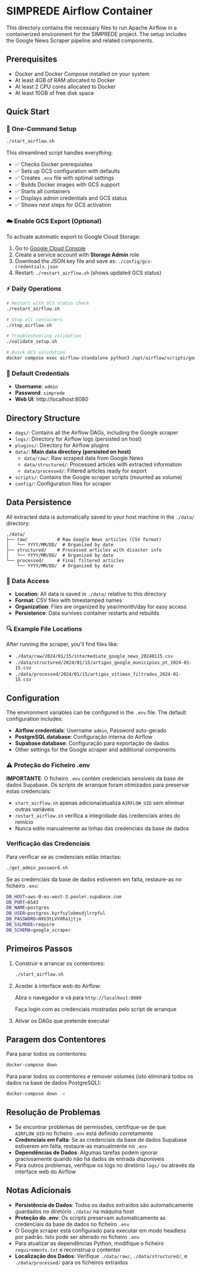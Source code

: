# SIMPREDE Airflow Container

This directory contains the necessary files to run Apache Airflow in a containerized environment for the SIMPREDE project. The setup includes the Google News Scraper pipeline and related components.

## Prerequisites

- Docker and Docker Compose installed on your system
- At least 4GB of RAM allocated to Docker
- At least 2 CPU cores allocated to Docker
- At least 10GB of free disk space

## Quick Start

### 🚀 One-Command Setup
```bash
./start_airflow.sh
```
This streamlined script handles everything:
- ✅ Checks Docker prerequisites
- ✅ Sets up GCS configuration with defaults
- ✅ Creates `.env` file with optimal settings
- ✅ Builds Docker images with GCS support
- ✅ Starts all containers
- ✅ Displays admin credentials and GCS status
- ✅ Shows next steps for GCS activation

### ☁️ Enable GCS Export (Optional)
To activate automatic export to Google Cloud Storage:
1. Go to [Google Cloud Console](https://console.cloud.google.com/)
2. Create a service account with **Storage Admin** role
3. Download the JSON key file and save as: `./config/gcs-credentials.json`
4. Restart: `./restart_airflow.sh` (shows updated GCS status)

### ⚡ Daily Operations
```bash
# Restart with GCS status check
./restart_airflow.sh

# Stop all containers
./stop_airflow.sh

# Troubleshooting validation
./validate_setup.sh

# Quick GCS validation
docker compose exec airflow-standalone python3 /opt/airflow/scripts/google_scraper/exportador_gcs/validate_gcs_setup.py
```

### 🔑 Default Credentials
- **Username**: `admin`
- **Password**: `simprede`
- **Web UI**: http://localhost:8080

## Directory Structure

- `dags/`: Contains all the Airflow DAGs, including the Google scraper
- `logs/`: Directory for Airflow logs (persisted on host)
- `plugins/`: Directory for Airflow plugins
- `data/`: **Main data directory (persisted on host)**
  - `data/raw/`: Raw scraped data from Google News
  - `data/structured/`: Processed articles with extracted information
  - `data/processed/`: Filtered articles ready for export
- `scripts/`: Contains the Google scraper scripts (mounted as volume)
- `config/`: Configuration files for scraper

## Data Persistence

All extracted data is automatically saved to your host machine in the `./data/` directory:

```
./data/
├── raw/           # Raw Google News articles (CSV format)
│   └── YYYY/MM/DD/  # Organized by date
├── structured/    # Processed articles with disaster info
│   └── YYYY/MM/DD/  # Organized by date  
└── processed/     # Final filtered articles
    └── YYYY/MM/DD/  # Organized by date
```

### 📁 Data Access

- **Location**: All data is saved in `./data/` relative to this directory
- **Format**: CSV files with timestamped names
- **Organization**: Files are organized by year/month/day for easy access
- **Persistence**: Data survives container restarts and rebuilds

### 🔍 Example File Locations

After running the scraper, you'll find files like:
- `./data/raw/2024/01/15/intermediate_google_news_20240115.csv`
- `./data/structured/2024/01/15/artigos_google_municipios_pt_2024-01-15.csv`
- `./data/processed/2024/01/15/artigos_vitimas_filtrados_2024-01-15.csv`

## Configuration

The environment variables can be configured in the `.env` file. The default configuration includes:

- **Airflow credentials**: Username `admin`, Password auto-gerado
- **PostgreSQL database**: Configuração interna do Airflow
- **Supabase database**: Configuração para exportação de dados
- Other settings for the Google scraper and additional components

### ⚠️ Proteção do Ficheiro .env

**IMPORTANTE**: O ficheiro `.env` contém credenciais sensíveis da base de dados Supabase. Os scripts de arranque foram otimizados para preservar estas credenciais:

- `start_airflow.sh` apenas adiciona/atualiza `AIRFLOW_UID` sem eliminar outras variáveis
- `restart_airflow.sh` verifica a integridade das credenciais antes do reinício
- Nunca edite manualmente as linhas das credenciais da base de dados

### Verificação das Credenciais

Para verificar se as credenciais estão intactas:
```bash
./get_admin_password.sh
```

Se as credenciais da base de dados estiverem em falta, restaure-as no ficheiro `.env`:
```bash
DB_HOST=aws-0-eu-west-3.pooler.supabase.com
DB_PORT=6543
DB_NAME=postgres
DB_USER=postgres.kyrfsylobmsdjlrrpful
DB_PASSWORD=HXU3tLVVXRa1jtjo
DB_SSLMODE=require
DB_SCHEMA=google_scraper
```

## Primeiros Passos

1. Construir e arrancar os contentores:

   ```bash
   ./start_airflow.sh
   ```

2. Aceder à interface web do Airflow:
   
   Abra o navegador e vá para `http://localhost:8080`
   
   Faça login com as credenciais mostradas pelo script de arranque

3. Ativar os DAGs que pretende executar

## Paragem dos Contentores

Para parar todos os contentores:

```bash
docker-compose down
```

Para parar todos os contentores e remover volumes (isto eliminará todos os dados na base de dados PostgreSQL):

```bash
docker-compose down -v
```

## Resolução de Problemas

- Se encontrar problemas de permissões, certifique-se de que `AIRFLOW_UID` no ficheiro `.env` está definido corretamente
- **Credenciais em Falta**: Se as credenciais da base de dados Supabase estiverem em falta, restaure-as manualmente no `.env`
- **Dependências de Dados**: Algumas tarefas podem ignorar graciosamente quando não há dados de entrada disponíveis
- Para outros problemas, verifique os logs no diretório `logs/` ou através da interface web do Airflow

## Notas Adicionais

- **Persistência de Dados**: Todos os dados extraídos são automaticamente guardados no diretório `./data/` na máquina host
- **Proteção do .env**: Os scripts preservam automaticamente as credenciais da base de dados no ficheiro `.env`
- O Google scraper está configurado para executar em modo headless por padrão. Isto pode ser alterado no ficheiro `.env`
- Para atualizar as dependências Python, modifique o ficheiro `requirements.txt` e reconstrua o contentor
- **Localização dos Dados**: Verifique `./data/raw/`, `./data/structured/`, e `./data/processed/` para os ficheiros extraídos
